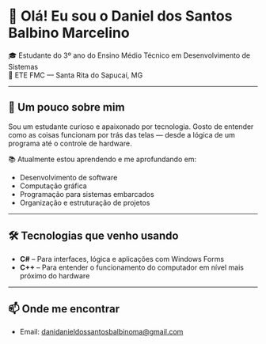 # 👋 Olá! Eu sou o Daniel dos Santos Balbino Marcelino

🎓 Estudante do 3º ano do Ensino Médio Técnico em Desenvolvimento de Sistemas  
🏫 ETE FMC — Santa Rita do Sapucaí, MG

---

## 🚀 Um pouco sobre mim

Sou um estudante curioso e apaixonado por tecnologia. Gosto de entender como as coisas funcionam por trás das telas — desde a lógica de um programa até o controle de hardware.  

📚 Atualmente estou aprendendo e me aprofundando em:

- Desenvolvimento de software
- Computação gráfica
- Programação para sistemas embarcados
- Organização e estruturação de projetos

---

## 🛠️ Tecnologias que venho usando

- **C#** – Para interfaces, lógica e aplicações com Windows Forms  
- **C++** – Para entender o funcionamento do computador em nível mais próximo do hardware

---

## 📫 Onde me encontrar

- Email: danidanieldossantosbalbinoma@gmail.com


